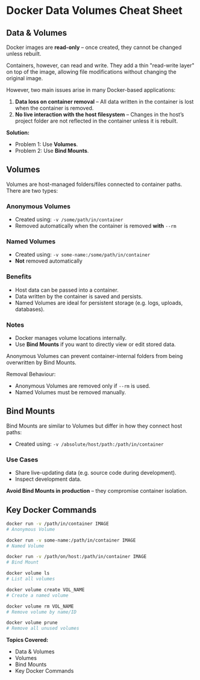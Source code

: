 # Docker Data Volumes Cheat Sheet

## Data & Volumes

Docker images are **read-only** – once created, they cannot be changed unless rebuilt.

Containers, however, can read and write. They add a thin "read-write layer" on top of the image, allowing file modifications without changing the original image.

However, two main issues arise in many Docker-based applications:

1. **Data loss on container removal** – All data written in the container is lost when the container is removed.
2. **No live interaction with the host filesystem** – Changes in the host’s project folder are not reflected in the container unless it is rebuilt.

**Solution:**

* Problem 1: Use **Volumes**.
* Problem 2: Use **Bind Mounts**.

## Volumes

Volumes are host-managed folders/files connected to container paths. There are two types:

### Anonymous Volumes

* Created using: `-v /some/path/in/container`
* Removed automatically when the container is removed **with** `--rm`

### Named Volumes

* Created using: `-v some-name:/some/path/in/container`
* **Not** removed automatically

### Benefits

* Host data can be passed into a container.
* Data written by the container is saved and persists.
* Named Volumes are ideal for persistent storage (e.g. logs, uploads, databases).

### Notes

* Docker manages volume locations internally.
* Use **Bind Mounts** if you want to directly view or edit stored data.

Anonymous Volumes can prevent container-internal folders from being overwritten by Bind Mounts.

Removal Behaviour:

* Anonymous Volumes are removed only if `--rm` is used.
* Named Volumes must be removed manually.

## Bind Mounts

Bind Mounts are similar to Volumes but differ in how they connect host paths:

* Created using: `-v /absolute/host/path:/path/in/container`

### Use Cases

* Share live-updating data (e.g. source code during development).
* Inspect development data.

**Avoid Bind Mounts in production** – they compromise container isolation.

## Key Docker Commands

```bash
docker run -v /path/in/container IMAGE
# Anonymous Volume

docker run -v some-name:/path/in/container IMAGE
# Named Volume

docker run -v /path/on/host:/path/in/container IMAGE
# Bind Mount

docker volume ls
# List all volumes

docker volume create VOL_NAME
# Create a named volume

docker volume rm VOL_NAME
# Remove volume by name/ID

docker volume prune
# Remove all unused volumes
```

**Topics Covered:**

* Data & Volumes
* Volumes
* Bind Mounts
* Key Docker Commands
